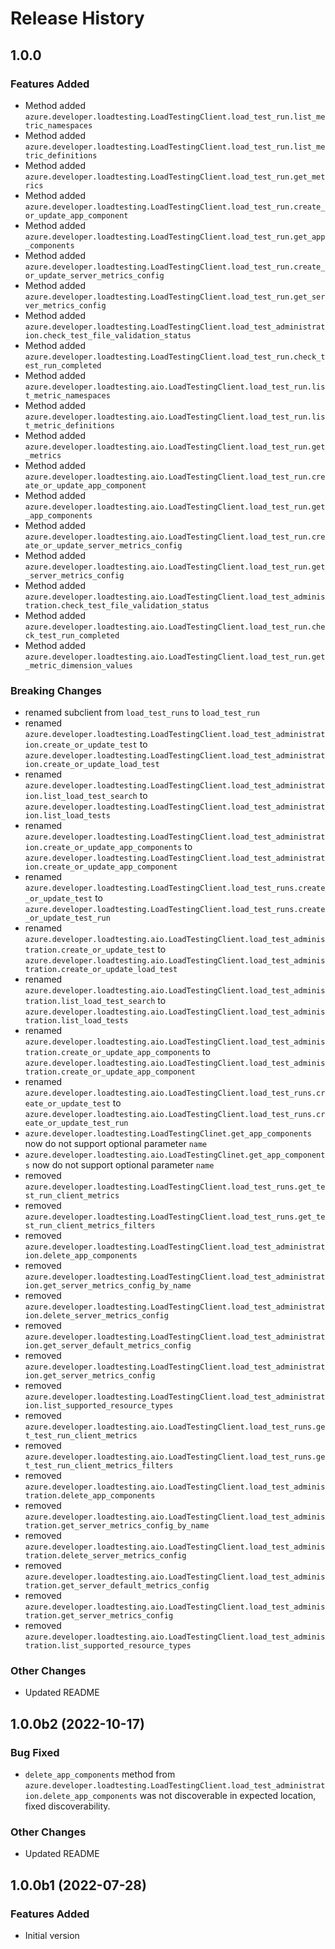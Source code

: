# Release History

## 1.0.0 

### Features Added 
- Method added `azure.developer.loadtesting.LoadTestingClient.load_test_run.list_metric_namespaces`
- Method added `azure.developer.loadtesting.LoadTestingClient.load_test_run.list_metric_definitions`
- Method added `azure.developer.loadtesting.LoadTestingClient.load_test_run.get_metrics`
- Method added `azure.developer.loadtesting.LoadTestingClient.load_test_run.create_or_update_app_component`
- Method added `azure.developer.loadtesting.LoadTestingClient.load_test_run.get_app_components`
- Method added `azure.developer.loadtesting.LoadTestingClient.load_test_run.create_or_update_server_metrics_config`
- Method added `azure.developer.loadtesting.LoadTestingClient.load_test_run.get_server_metrics_config`
- Method added `azure.developer.loadtesting.LoadTestingClient.load_test_administration.check_test_file_validation_status`
- Method added `azure.developer.loadtesting.LoadTestingClient.load_test_run.check_test_run_completed`
- Method added `azure.developer.loadtesting.aio.LoadTestingClient.load_test_run.list_metric_namespaces`
- Method added `azure.developer.loadtesting.aio.LoadTestingClient.load_test_run.list_metric_definitions`
- Method added `azure.developer.loadtesting.aio.LoadTestingClient.load_test_run.get_metrics`
- Method added `azure.developer.loadtesting.aio.LoadTestingClient.load_test_run.create_or_update_app_component`
- Method added `azure.developer.loadtesting.aio.LoadTestingClient.load_test_run.get_app_components`
- Method added `azure.developer.loadtesting.aio.LoadTestingClient.load_test_run.create_or_update_server_metrics_config`
- Method added `azure.developer.loadtesting.aio.LoadTestingClient.load_test_run.get_server_metrics_config`
- Method added `azure.developer.loadtesting.aio.LoadTestingClient.load_test_administration.check_test_file_validation_status`
- Method added `azure.developer.loadtesting.aio.LoadTestingClient.load_test_run.check_test_run_completed`
- Method added `azure.developer.loadtesting.aio.LoadTestingClient.load_test_run.get_metric_dimension_values`

### Breaking Changes
- renamed subclient from `load_test_runs` to `load_test_run`
- renamed `azure.developer.loadtesting.LoadTestingClient.load_test_administration.create_or_update_test` to `azure.developer.loadtesting.LoadTestingClient.load_test_administration.create_or_update_load_test`
- renamed `azure.developer.loadtesting.LoadTestingClient.load_test_administration.list_load_test_search` to `azure.developer.loadtesting.LoadTestingClient.load_test_administration.list_load_tests`
- renamed `azure.developer.loadtesting.LoadTestingClient.load_test_administration.create_or_update_app_components` to `azure.developer.loadtesting.LoadTestingClient.load_test_administration.create_or_update_app_component`
- renamed `azure.developer.loadtesting.LoadTestingClient.load_test_runs.create_or_update_test` to `azure.developer.loadtesting.LoadTestingClient.load_test_runs.create_or_update_test_run`
- renamed `azure.developer.loadtesting.aio.LoadTestingClient.load_test_administration.create_or_update_test` to `azure.developer.loadtesting.aio.LoadTestingClient.load_test_administration.create_or_update_load_test`
- renamed `azure.developer.loadtesting.aio.LoadTestingClient.load_test_administration.list_load_test_search` to `azure.developer.loadtesting.aio.LoadTestingClient.load_test_administration.list_load_tests`
- renamed `azure.developer.loadtesting.aio.LoadTestingClient.load_test_administration.create_or_update_app_components` to `azure.developer.loadtesting.aio.LoadTestingClient.load_test_administration.create_or_update_app_component`
- renamed `azure.developer.loadtesting.aio.LoadTestingClient.load_test_runs.create_or_update_test` to `azure.developer.loadtesting.aio.LoadTestingClient.load_test_runs.create_or_update_test_run`
- `azure.developer.loadtesting.LoadTestingClinet.get_app_components` now do not support optional parameter `name`
- `azure.developer.loadtesting.aio.LoadTestingClinet.get_app_components` now do not support optional parameter `name`
- removed `azure.developer.loadtesting.LoadTestingClient.load_test_runs.get_test_run_client_metrics`
- removed `azure.developer.loadtesting.LoadTestingClient.load_test_runs.get_test_run_client_metrics_filters`
- removed `azure.developer.loadtesting.LoadTestingClient.load_test_administration.delete_app_components`
- removed `azure.developer.loadtesting.LoadTestingClient.load_test_administration.get_server_metrics_config_by_name`
- removed `azure.developer.loadtesting.LoadTestingClient.load_test_administration.delete_server_metrics_config`
- removed `azure.developer.loadtesting.LoadTestingClient.load_test_administration.get_server_default_metrics_config`
- removed `azure.developer.loadtesting.LoadTestingClient.load_test_administration.get_server_metrics_config`
- removed `azure.developer.loadtesting.LoadTestingClient.load_test_administration.list_supported_resource_types`
- removed `azure.developer.loadtesting.aio.LoadTestingClient.load_test_runs.get_test_run_client_metrics`
- removed `azure.developer.loadtesting.aio.LoadTestingClient.load_test_runs.get_test_run_client_metrics_filters`
- removed `azure.developer.loadtesting.aio.LoadTestingClient.load_test_administration.delete_app_components`
- removed `azure.developer.loadtesting.aio.LoadTestingClient.load_test_administration.get_server_metrics_config_by_name`
- removed `azure.developer.loadtesting.aio.LoadTestingClient.load_test_administration.delete_server_metrics_config`
- removed `azure.developer.loadtesting.aio.LoadTestingClient.load_test_administration.get_server_default_metrics_config`
- removed `azure.developer.loadtesting.aio.LoadTestingClient.load_test_administration.get_server_metrics_config`
- removed `azure.developer.loadtesting.aio.LoadTestingClient.load_test_administration.list_supported_resource_types`

### Other Changes
- Updated README

## 1.0.0b2 (2022-10-17)

### Bug Fixed 
- `delete_app_components` method from `azure.developer.loadtesting.LoadTestingClient.load_test_administration.delete_app_components` was not discoverable in expected location, fixed discoverability.

### Other Changes
- Updated README

## 1.0.0b1 (2022-07-28)

### Features Added
- Initial version
